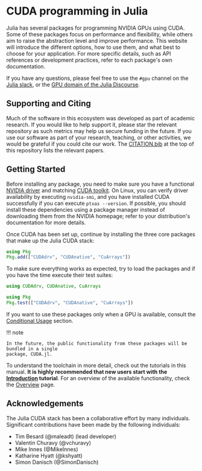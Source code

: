 # CUDA programming in Julia

Julia has several packages for programming NVIDIA GPUs using CUDA. Some of these packages
focus on performance and flexibility, while others aim to raise the abstraction level and
improve performance. This website will introduce the different options, how to use them, and
what best to choose for your application. For more specific details, such as API references
or development practices, refer to each package's own documentation.

If you have any questions, please feel free to use the `#gpu` channel on the [Julia
slack](https://julialang.slack.com/), or the [GPU domain of the Julia
Discourse](https://discourse.julialang.org/c/domain/gpu).


## Supporting and Citing

Much of the software in this ecosystem was developed as part of academic research. If you
would like to help support it, please star the relevant repository as such metrics may help
us secure funding in the future. If you use our software as part of your research, teaching,
or other activities, we would be grateful if you could cite our work. The
[CITATION.bib](https://github.com/JuliaGPU/CUDA.jl/blob/master/CITATION.bib) at the top of
this repository lists the relevant papers.


## Getting Started

Before installing any package, you need to make sure you have a functional [NVIDIA
driver](https://www.nvidia.com/Download/index.aspx) and matching [CUDA
toolkit](https://developer.nvidia.com/cuda-downloads). On Linux, you can verify driver
availability by executing `nvidia-smi`, and you have installed CUDA successfully if you can
execute `ptxas --version`. If possible, you should install these dependencies using a
package manager instead of downloading them from the NVIDIA homepage; refer to your
distribution's documentation for more details.

Once CUDA has been set up, continue by installing the three core packages that make up the
Julia CUDA stack:

```julia
using Pkg
Pkg.add(["CUDAdrv", "CUDAnative", "CuArrays"])
```

To make sure everything works as expected, try to load the packages and if you have the time
execute their test suites:

```julia
using CUDAdrv, CUDAnative, CuArrays

using Pkg
Pkg.test(["CUDAdrv", "CUDAnative", "CuArrays"])
```

If you want to use these packages only when a GPU is available, consult the [Conditional
Usage](@ref) section.

!!! note

    In the future, the public functionality from these packages will be bundled in a single
    package, CUDA.jl.

To understand the toolchain in more detail, check out the tutorials in this manual. **It is
highly recommended that new users start with the [Introduction](@ref) tutorial**. For an
overview of the available functionality, check the [Overview](@ref) page.


## Acknowledgements

The Julia CUDA stack has been a collaborative effort by many individuals. Significant
contributions have been made by the following individuals:

- Tim Besard (@maleadt) (lead developer)
- Valentin Churavy (@vchuravy)
- Mike Innes (@MikeInnes)
- Katharine Hyatt (@kshyatt)
- Simon Danisch (@SimonDanisch)
